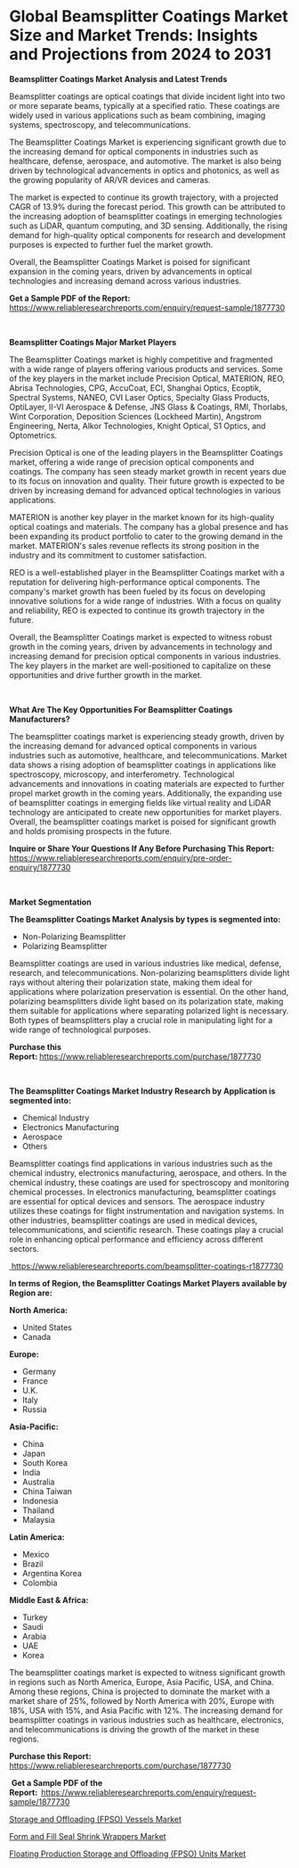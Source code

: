 <p><h1>Global Beamsplitter Coatings Market Size and Market Trends: Insights and Projections from 2024 to 2031</h1></p><p><strong>Beamsplitter Coatings Market Analysis and Latest Trends</strong></p>
<p><p>Beamsplitter coatings are optical coatings that divide incident light into two or more separate beams, typically at a specified ratio. These coatings are widely used in various applications such as beam combining, imaging systems, spectroscopy, and telecommunications.</p><p>The Beamsplitter Coatings Market is experiencing significant growth due to the increasing demand for optical components in industries such as healthcare, defense, aerospace, and automotive. The market is also being driven by technological advancements in optics and photonics, as well as the growing popularity of AR/VR devices and cameras.</p><p>The market is expected to continue its growth trajectory, with a projected CAGR of 13.9% during the forecast period. This growth can be attributed to the increasing adoption of beamsplitter coatings in emerging technologies such as LiDAR, quantum computing, and 3D sensing. Additionally, the rising demand for high-quality optical components for research and development purposes is expected to further fuel the market growth.</p><p>Overall, the Beamsplitter Coatings Market is poised for significant expansion in the coming years, driven by advancements in optical technologies and increasing demand across various industries.</p></p>
<p><strong>Get a Sample PDF of the Report:&nbsp;</strong> <a href="https://www.reliableresearchreports.com/enquiry/request-sample/1877730">https://www.reliableresearchreports.com/enquiry/request-sample/1877730</a></p>
<p>&nbsp;</p>
<p><strong>Beamsplitter Coatings Major Market Players</strong></p>
<p><p>The Beamsplitter Coatings market is highly competitive and fragmented with a wide range of players offering various products and services. Some of the key players in the market include Precision Optical, MATERION, REO, Abrisa Technologies, CPG, AccuCoat, ECI, Shanghai Optics, Ecoptik, Spectral Systems, NANEO, CVI Laser Optics, Specialty Glass Products, OptiLayer, II-VI Aerospace & Defense, JNS Glass & Coatings, RMI, Thorlabs, Wint Corporation, Deposition Sciences (Lockheed Martin), Angstrom Engineering, Nerta, Alkor Technologies, Knight Optical, S1 Optics, and Optometrics.</p><p>Precision Optical is one of the leading players in the Beamsplitter Coatings market, offering a wide range of precision optical components and coatings. The company has seen steady market growth in recent years due to its focus on innovation and quality. Their future growth is expected to be driven by increasing demand for advanced optical technologies in various applications.</p><p>MATERION is another key player in the market known for its high-quality optical coatings and materials. The company has a global presence and has been expanding its product portfolio to cater to the growing demand in the market. MATERION's sales revenue reflects its strong position in the industry and its commitment to customer satisfaction.</p><p>REO is a well-established player in the Beamsplitter Coatings market with a reputation for delivering high-performance optical components. The company's market growth has been fueled by its focus on developing innovative solutions for a wide range of industries. With a focus on quality and reliability, REO is expected to continue its growth trajectory in the future.</p><p>Overall, the Beamsplitter Coatings market is expected to witness robust growth in the coming years, driven by advancements in technology and increasing demand for precision optical components in various industries. The key players in the market are well-positioned to capitalize on these opportunities and drive further growth in the market.</p></p>
<p>&nbsp;</p>
<p><strong>What Are The Key Opportunities For Beamsplitter Coatings Manufacturers?</strong></p>
<p><p>The beamsplitter coatings market is experiencing steady growth, driven by the increasing demand for advanced optical components in various industries such as automotive, healthcare, and telecommunications. Market data shows a rising adoption of beamsplitter coatings in applications like spectroscopy, microscopy, and interferometry. Technological advancements and innovations in coating materials are expected to further propel market growth in the coming years. Additionally, the expanding use of beamsplitter coatings in emerging fields like virtual reality and LiDAR technology are anticipated to create new opportunities for market players. Overall, the beamsplitter coatings market is poised for significant growth and holds promising prospects in the future.</p></p>
<p><strong>Inquire or Share Your Questions If Any Before Purchasing This Report:</strong> <a href="https://www.reliableresearchreports.com/enquiry/pre-order-enquiry/1877730">https://www.reliableresearchreports.com/enquiry/pre-order-enquiry/1877730</a></p>
<p>&nbsp;</p>
<p><strong>Market Segmentation</strong></p>
<p><strong>The Beamsplitter Coatings Market Analysis by types is segmented into:</strong></p>
<p><ul><li>Non-Polarizing Beamsplitter</li><li>Polarizing Beamsplitter</li></ul></p>
<p><p>Beamsplitter coatings are used in various industries like medical, defense, research, and telecommunications. Non-polarizing beamsplitters divide light rays without altering their polarization state, making them ideal for applications where polarization preservation is essential. On the other hand, polarizing beamsplitters divide light based on its polarization state, making them suitable for applications where separating polarized light is necessary. Both types of beamsplitters play a crucial role in manipulating light for a wide range of technological purposes.</p></p>
<p><strong>Purchase this Report:&nbsp;</strong><a href="https://www.reliableresearchreports.com/purchase/1877730">https://www.reliableresearchreports.com/purchase/1877730</a></p>
<p>&nbsp;</p>
<p><strong>The Beamsplitter Coatings Market Industry Research by Application is segmented into:</strong></p>
<p><ul><li>Chemical Industry</li><li>Electronics Manufacturing</li><li>Aerospace</li><li>Others</li></ul></p>
<p><p>Beamsplitter coatings find applications in various industries such as the chemical industry, electronics manufacturing, aerospace, and others. In the chemical industry, these coatings are used for spectroscopy and monitoring chemical processes. In electronics manufacturing, beamsplitter coatings are essential for optical devices and sensors. The aerospace industry utilizes these coatings for flight instrumentation and navigation systems. In other industries, beamsplitter coatings are used in medical devices, telecommunications, and scientific research. These coatings play a crucial role in enhancing optical performance and efficiency across different sectors.</p></p>
<p><a href="https://www.reliableresearchreports.com/beamsplitter-coatings-r1877730">&nbsp;https://www.reliableresearchreports.com/beamsplitter-coatings-r1877730</a></p>
<p><strong>In terms of Region, the Beamsplitter Coatings Market Players available by Region are:</strong></p>
<p>
    <p> <strong> North America: </strong>
        <ul>
            <li>United States</li>
            <li>Canada</li>
        </ul>
        </p> 
    <p> <strong> Europe: </strong>
        <ul>
            <li>Germany</li>
            <li>France</li>
            <li>U.K.</li>
            <li>Italy</li>
            <li>Russia</li>
        </ul>
        </p> 
    <p> <strong> Asia-Pacific: </strong>
        <ul>
            <li>China</li>
            <li>Japan</li>
            <li>South Korea</li>
            <li>India</li>
            <li>Australia</li>
            <li>China Taiwan</li>
            <li>Indonesia</li>
            <li>Thailand</li>
            <li>Malaysia</li>
        </ul>
        </p> 
    <p> <strong> Latin America: </strong>
        <ul>
            <li>Mexico</li>
            <li>Brazil</li>
            <li>Argentina Korea</li>
            <li>Colombia</li>
        </ul>
        </p> 
    <p> <strong> Middle East & Africa: </strong>
        <ul>
            <li>Turkey</li>
            <li>Saudi</li>
            <li>Arabia</li>
            <li>UAE</li>
            <li>Korea</li>
        </ul>
    </p>
    </p>
<p><p>The beamsplitter coatings market is expected to witness significant growth in regions such as North America, Europe, Asia Pacific, USA, and China. Among these regions, China is projected to dominate the market with a market share of 25%, followed by North America with 20%, Europe with 18%, USA with 15%, and Asia Pacific with 12%. The increasing demand for beamsplitter coatings in various industries such as healthcare, electronics, and telecommunications is driving the growth of the market in these regions.</p></p>
<p><strong>Purchase this Report: </strong><a href="https://www.reliableresearchreports.com/purchase/1877730">https://www.reliableresearchreports.com/purchase/1877730</a></p>
<p>&nbsp;<strong>Get a Sample PDF of the Report:&nbsp;&nbsp;</strong><a href="https://www.reliableresearchreports.com/enquiry/request-sample/1877730">https://www.reliableresearchreports.com/enquiry/request-sample/1877730</a></p>
<p><strong></strong></p>
<p><p><a href="https://github.com/khlifeservices/Market-Research-Report-List-1/blob/main/storage-and-offloading-fpso-vessels-market.md">Storage and Offloading (FPSO) Vessels Market</a></p><p><a href="https://github.com/EveKerluke2023/Market-Research-Report-List-2/blob/main/form-and-fill-seal-shrink-wrappers-market.md">Form and Fill Seal Shrink Wrappers Market</a></p><p><a href="https://github.com/msbsaifansami/Market-Research-Report-List-1/blob/main/floating-production-storage-and-offloading-fpso-units-market.md">Floating Production Storage and Offloading (FPSO) Units Market</a></p></p>